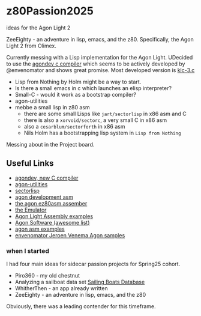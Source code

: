 # z80Passion2025
ideas for the Agon Light 2

ZeeEighty - an adventure in lisp, emacs, and the z80.
Specifically, the Agon Light 2 from Olimex.

Currently messing with a Lisp implementation for the Agon Light. 
UDecided to use the [agondev c compiler](https://github.com/AgonPlatform/agondev) which seems to be actively developed by @envenomator and shows great promise.
Most developed version is [klc-3.c](src/klisp/klispc/src/klc-3.c)

- Lisp from Nothing by Holm might be a way to start.
- Is there a small emacs in c which launches an elisp interpreter?
- Small-C - would it work as a bootstrap compiler?
- agon-utilities
- mebbe a small lisp in z80 asm
  - there are some small Lisps like `jart/sectorlisp` in x86 asm and C
  - there is also a `xorvoid/sectorc`, a very small C in x86 asm
  - also a `cesarblum/sectorforth` in x86 asm
  - Nils Holm has a bootstrapping lisp system in `Lisp from Nothing`
  
Messing about in the Project board.

## Useful Links

- [agondev, new C compiler](https://github.com/AgonPlatform/agondev)
- [agon-utilities](https://github.com/lennart-benschop/agon-utilities)
- [sectorlisp](https://github.com/jart/sectorlisp)
- [agon development asm](https://github.com/andymccall/agon-development)
- [the agon ez80asm assember](https://github.com/AgonConsole8/agon-ez80asm)
- [the Emulator](https://github.com/tomm/fab-agon-emulator)
- [Agon Light Assembly examples](https://github.com/schur/Agon-Light-Assembly)
- [Agon Software (awesome list)](https://github.com/sabotrax/agon-software)
- [agon asm examples](https://github.com/kristofer/Agon-FUN)
- [envenomator Jeroen Venema Agon samples](https://github.com/kristofer/Agon)
### when I started

I had four main ideas for sidecar passion projects for Spring25 cohort.

- Piro360 - my old chestnut
- Analyzing a sailboat data set [Sailing Boats Database](https://www.kaggle.com/datasets/opendatasource/sailing-boats)
- WhitherThen - an app already written
- ZeeEighty - an adventure in lisp, emacs, and the z80

Obviously, there was a leading contender for this timeframe.

